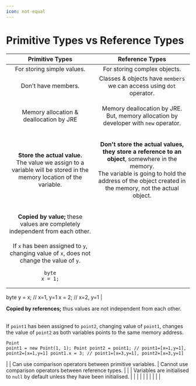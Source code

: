 ```yaml
---
icon: not-equal
---
```


# Primitive Types vs Reference Types



|                                                                                                                                                                            Primitive Types                                                                                                                                                                            |                                                                                                                                                                                                                                                         Reference Types                                                                                                                                                                                                                                                         |
| :-------------------------------------------------------------------------------------------------------------------------------------------------------------------------------------------------------------------------------------------------------------------------------------------------------------------------------------------------------------------: | :-----------------------------------------------------------------------------------------------------------------------------------------------------------------------------------------------------------------------------------------------------------------------------------------------------------------------------------------------------------------------------------------------------------------------------------------------------------------------------------------------------------------------------: |
|                                                                                                                                                                       For storing simple values.                                                                                                                                                                      |                                                                                                                                                                                                                                                   For storing complex objects.                                                                                                                                                                                                                                                  |
|                                                                                                                                                                          Don't have members.                                                                                                                                                                          |                                                                                                                                                                                                                               Classes & objects have `members` we can access using `dot` operator.                                                                                                                                                                                                                              |
|                                                                                                                                                                Memory allocation & deallocation by JRE                                                                                                                                                                |                                                                                                                                                                                                            <p>Memory deallocation by JRE.<br>But, memory allocation by developer with <code>new</code> operator.</p>                                                                                                                                                                                                            |
|                                                                                                              <p><strong>Store the actual value.</strong> <br>The value we assign to a variable will be stored in the memory location of the variable.</p>                                                                                                             |                                                                                                                                                 <p><strong>Don't store the actual values, they store a reference to an object</strong>, somewhere in the memory.<br>The variable is going to hold the address of the   object created in the memory, not the actual object.</p>                                                                                                                                                 |
| <p><strong>Copied by value;</strong> these values are completely independent from each other.<br><br>If <code>x</code> has been assigned to <code>y</code>, changing value of <code>x</code>, does not change the value of <code>y</code>.</p><pre class="language-java"><code class="lang-java">byte x = 1;
byte y = x;
// x=1, y=1
x = 2;
// x=2, y=1
</code></pre> | <p><strong>Copied by references;</strong> thus values are not independent from each other.</p><p><br>If <code>point1</code> has been assigned to <code>point2</code>, changing value of <code>point1</code>, changes the value of <code>point2</code> as both variables points to the same memory address.</p><pre class="language-java"><code class="lang-java">Point point1 = new Point(1, 1);
Point point2 = point1;
// point1=[x=1,y=1], point2=[x=1,y=1]
point1.x = 3;
// point1=[x=3,y=1], point2=[x=3,y=1]
</code></pre> |
|                                                                                                                                                       Can use comparison operators between primitive variables.                                                                                                                                                       |                                                                                                                                                                                                                                     Cannot use comparison operators between reference types.                                                                                                                                                                                                                                    |
|                                                                                                                                                                                                                                                                                                                                                                       |                                                                                                                                                                                                                        Variables are initialised to `null` by default unless they have been initialised.                                                                                                                                                                                                                        |
|                                                                                                                                                                                                                                                                                                                                                                       |                                                                                                                                                                                                                                                                                                                                                                                                                                                                                                                                 |
|                                                                                                                                                                                                                                                                                                                                                                       |                                                                                                                                                                                                                                                                                                                                                                                                                                                                                                                                 |
|                                                                                                                                                                                                                                                                                                                                                                       |                                                                                                                                                                                                                                                                                                                                                                                                                                                                                                                                 |

